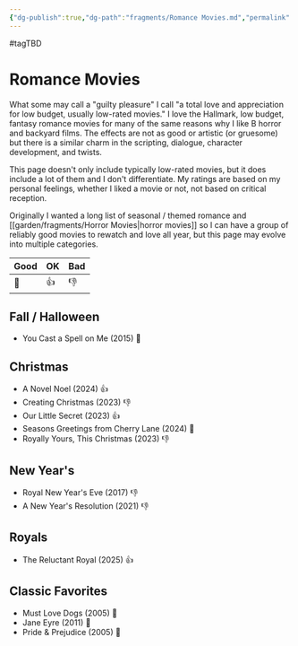 ```yaml
---
{"dg-publish":true,"dg-path":"fragments/Romance Movies.md","permalink":"/fragments/romance-movies/","created":"2024-12-23T21:57:16.788-05:00","updated":"2025-05-04T13:36:40.937-04:00"}
---
```


#tagTBD 
# Romance Movies
What some may call a "guilty pleasure" I call "a total love and appreciation for low budget, usually low-rated movies." I love the Hallmark, low budget, fantasy romance movies for many of the same reasons why I like B horror and backyard films. The effects are not as good or artistic (or gruesome) but there is a similar charm in the scripting, dialogue, character development, and twists. 

This page doesn't only include typically low-rated movies, but it does include a lot of them and I don't differentiate. My ratings are based on my personal feelings, whether I liked a movie or not, not based on critical reception. 

Originally I wanted a long list of seasonal / themed romance and [[garden/fragments/Horror Movies\|horror movies]] so I can have a group of reliably good movies to rewatch and love all year, but this page may evolve into multiple categories. 

| Good | OK  | Bad |
| ---- | --- | --- |
| 🤘   | 👍  | 👎  |

## Fall / Halloween 
- You Cast a Spell on Me (2015) 🤘

## Christmas 
- A Novel Noel (2024) 👍
- Creating Christmas (2023) 👎
- Our Little Secret (2023) 👍
- Seasons Greetings from Cherry Lane (2024) 🤘
- Royally Yours, This Christmas (2023) 👎

## New Year's 
- Royal New Year's Eve (2017) 👎
- A New Year's Resolution (2021) 👎

## Royals
* The Reluctant Royal (2025) 👍

## Classic Favorites
- Must Love Dogs (2005) 🤘
- Jane Eyre (2011) 🤘
- Pride & Prejudice (2005) 🤘